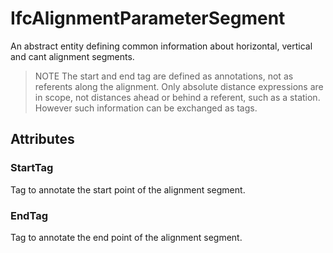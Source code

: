 # IfcAlignmentParameterSegment

An abstract entity defining common information about horizontal, vertical and cant alignment segments.

> NOTE  The start and end tag are defined as annotations, not as referents along the alignment. Only absolute distance expressions are in scope, not distances ahead or behind a referent, such as a station. However such information can be exchanged as tags.

## Attributes

### StartTag
Tag to annotate the start point of the alignment segment.

### EndTag
Tag to annotate the end point of the alignment segment.
